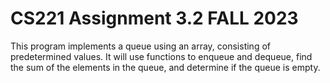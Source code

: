 # CS221 Assignment 3.2 FALL 2023
This program implements a queue using an array, consisting of predetermined values.
It will use functions to enqueue and dequeue, find the sum of the elements in the queue, and determine if the queue is empty.

